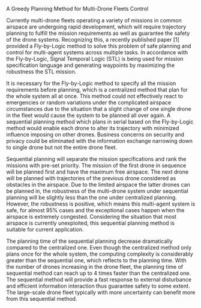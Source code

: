 A Greedy Planning Method for Multi-Drone Fleets Control

Currently multi-drone fleets operating a variety of missions in common airspace are undergoing rapid development, which will require trajectory planning to fulfill the mission requirements as well as guarantee the safety of the drone systems. Recognizing this, a recently published paper [1] provided a Fly-by-Logic method to solve this problem of safe planning and control for multi-agent systems across multiple tasks. In accordance with the Fly-by-Logic, Signal Temporal Logic (STL) is being used for mission specification language and generating waypoints by maximizing the robustness the STL mission.

It is necessary for the Fly-by-Logic method to specify all the mission requirements before planning, which is a centralized method that plan for the whole system all at once. This method could not effectively react to emergencies or random variations under the complicated airspace circumstances due to the situation that a slight change of one single drone in the fleet would cause the system to be planned all over again. A sequential planning method which plans in serial based on the Fly-by-Logic method would enable each drone to alter its trajectory with minimized influence imposing on other drones. Business concerns on security and privacy could be eliminated with the information exchange narrowing down to single drone but not the entire drone fleet.

Sequential planning will separate the mission specifications and rank the missions with pre-set priority. The mission of the first drone in sequence will be planned first and have the maximum free airspace. The next drone will be planned with trajectories of the previous drone considered as obstacles in the airspace. Due to the limited airspace the latter drones can be planned in, the robustness of the multi-drone system under sequential planning will be slightly less than the one under centralized planning. However, the robustness is positive, which means this multi-agent system is safe, for almost 95% cases and the exceptional cases happen when the airspace is extremely congested. Considering the situation that most airspace is currently unexploited, this sequential planning method is suitable for current application.

The planning time of the sequential planning decrease dramatically compared to the centralized one. Even though the centralized method only plans once for the whole system, the computing complexity is considerably greater than the sequential one, which reflects to the planning time. With the number of drones increasing in the drone fleet, the planning time of sequential method can reach up to 4 times faster than the centralized one. The sequential method will provide a fast response to external disturbance and efficient information interaction thus guarantee safety to some extent. The large-scale drone fleet typically with more uncertainty can benefit more from this sequential method.
